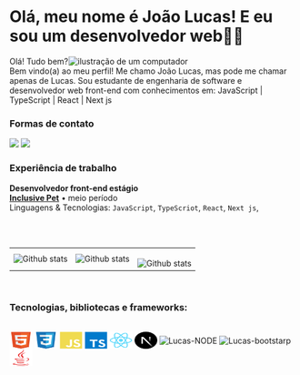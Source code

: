 <h1>Olá, meu nome é João Lucas! E eu sou um desenvolvedor web👨‍💻</h1>

<img src="https://raw.githubusercontent.com/MicaelliMedeiros/micaellimedeiros/master/image/computer-illustration.png" alt="ilustração de um computador" min-width="400px" max-width="400px" width="400px" align="right">

<p align="left"> 
Olá! Tudo bem? Bem vindo(a) ao meu perfil! Me chamo João Lucas, mas pode me chamar apenas de Lucas. Sou estudante de engenharia de software e desenvolvedor web front-end com conhecimentos em: JavaScript | TypeScript | React | Next js
</p>


### Formas de contato
<p align="left">
     <a href="https://www.linkedin.com/in/joaolucascordeiro/" target="_blank"><img src="https://img.shields.io/badge/-LinkedIn-%230077B5?style=for-the-badge&logo=linkedin&logoColor=white" target="_blank"></a> 
  <a href = "mailto:joaolucascttprofissional@gmail.com" target="_blank"><img src="https://img.shields.io/badge/-Gmail-%23333?style=for-the-badge&logo=gmail&logoColor=white" target="_blank"></a>
</p>

### Experiência de trabalho

**Desenvolvedor front-end estágio** \
[**Inclusive Pet**](https://www.spacex.com/) • meio período \
Linguagens & Tecnologias: `JavaScript`, `TypeScriot`, `React`, `Next js`,\
<br/>


<br/>

<table>
  <tr>
    <td>
      <img
        align="left"
        src="https://github-readme-stats.vercel.app/api?username=JoaoLucasCordeiro&theme=dark&hide_border=false&include_all_commits=true&count_private=true"
        alt="Github stats"
      />
    </td>
    <td>
      <img
        align="left"
        src="https://github-readme-stats.vercel.app/api/top-langs/?username=JoaoLucasCordeiro&theme=dark&hide_border=false&include_all_commits=true&count_private=true&layout=compact"
        alt="Github stats"
      />
    </td>
    <td>
      <br />
      <img
        align="left"
        src="https://github-readme-streak-stats.herokuapp.com/?user=JoaoLucasCordeiro&theme=dark&hide_border=false"
        alt="Github stats"
      />
    </td>
  </tr>
</table>
<br />



  
  
  
<h3>Tecnologias, bibliotecas e frameworks:</h3>
  
 <div style="display: inline_block"><br>
   <img align="center" alt="Lucas-HTML" height="30" width="40" src="https://raw.githubusercontent.com/devicons/devicon/master/icons/html5/html5-original.svg">
  <img align="center" alt="Lucas-CSS" height="30" width="40" src="https://raw.githubusercontent.com/devicons/devicon/master/icons/css3/css3-original.svg">
  <img align="center" alt="Lucas-Js" height="30" width="40" src="https://raw.githubusercontent.com/devicons/devicon/master/icons/javascript/javascript-plain.svg">
     <img align="center" alt="Lucas-Js" height="30" width="40" src="https://raw.githubusercontent.com/devicons/devicon/master/icons/typescript/typescript-plain.svg">
      <img align="center" alt="Lucas-React" height="30" width="40" src="https://raw.githubusercontent.com/devicons/devicon/master/icons/react/react-original.svg">
      <img align="center" alt="Lucas-Nextjs" height="30" width="40" src="https://raw.githubusercontent.com/devicons/devicon/master/icons/nextjs/nextjs-original.svg">
   <img align="center" alt="Lucas-NODE" height="30" width="40" src="https://cdn.jsdelivr.net/gh/devicons/devicon/icons/nodejs/nodejs-original.svg">
    <img align="center" alt="Lucas-bootstarp" height="30" width="40" src="https://cdn.jsdelivr.net/gh/devicons/devicon/icons/bootstrap/bootstrap-original.svg">
    <img align="center" alt="Lucas-java" height="30" width="40" src="https://raw.githubusercontent.com/devicons/devicon/master/icons/java/java-plain.svg">

</div>
  

  
